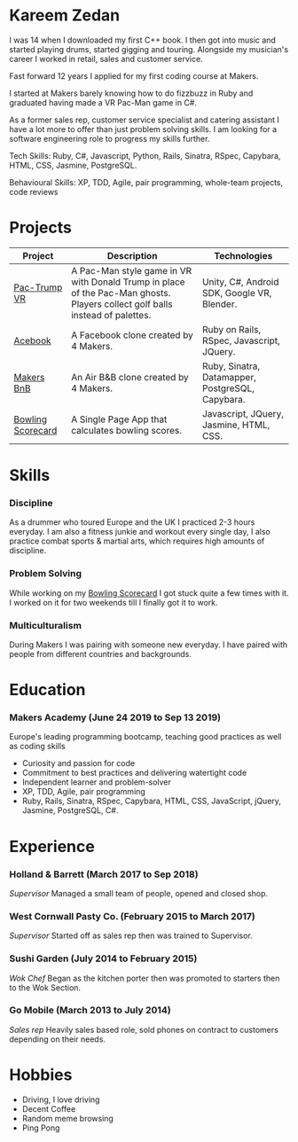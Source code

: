 # Kareem Zedan

I was 14 when I downloaded my first C++ book. I then got into music and started playing drums, started gigging and touring. Alongside my musician's career I worked in retail, sales and customer service.

Fast forward 12 years I applied for my first coding course at Makers.

I started at Makers barely knowing how to do fizzbuzz in Ruby and graduated having made a VR Pac-Man game in C#.

As a former sales rep, customer service specialist and catering assistant I have a lot more to offer than just problem solving
skills. I am looking for a software engineering role to progress my skills further.

Tech Skills: Ruby, C#, Javascript, Python, Rails, Sinatra, RSpec, Capybara, HTML, CSS, Jasmine, PostgreSQL.

Behavioural Skills: XP, TDD, Agile, pair programming, whole-team projects, code reviews

# Projects

| Project                                                          | Description                                                                                                                   | Technologies                                     |
|------------------------------------------------------------------|-------------------------------------------------------------------------------------------------------------------------------|--------------------------------------------------|
| [Pac-Trump VR](https://github.com/Kaymo1990/PacTrumpVR)          | A Pac-Man style game in VR with Donald Trump in place of the Pac-Man ghosts. Players collect golf balls instead of palettes.  | Unity, C#, Android SDK, Google VR, Blender.      |
| [Acebook](https://github.com/riannemcc/acebook-RVs)              | A Facebook clone created by 4 Makers.                                                                                         | Ruby on Rails, RSpec, Javascript, JQuery.        |
| [Makers BnB](https://github.com/KZedan/bliss-makers)             | An Air B&B clone created by 4 Makers.                                                                                         | Ruby, Sinatra, Datamapper, PostgreSQL, Capybara. |
| [Bowling Scorecard](https://github.com/KZedan/bowling-challenge) | A Single Page App that calculates bowling scores.                                                                             | Javascript, JQuery,  Jasmine, HTML, CSS.         |


# Skills

### Discipline

As a drummer who toured Europe and the UK I practiced 2-3 hours everyday. I am also a fitness junkie and workout every single day, I also practice combat sports & martial arts, which requires high amounts of discipline.

### Problem Solving

While working on my [Bowling Scorecard](https://github.com/KZedan/bowling-challenge) I got stuck quite a few times with it. I worked on it for two weekends till I finally got it to work.

### Multiculturalism

During Makers I was pairing with someone new everyday. I have paired with people from different countries and backgrounds. 


# Education

### Makers Academy (June 24 2019 to Sep 13 2019)

Europe's leading programming bootcamp, teaching good practices as well as coding skills

* Curiosity and passion for code
* Commitment to best practices and delivering watertight code
* Independent learner and problem-solver
* XP, TDD, Agile, pair programming
* Ruby, Rails, Sinatra, RSpec, Capybara, HTML, CSS, JavaScript, jQuery, Jasmine, PostgreSQL, C#.


# Experience

### Holland & Barrett (March 2017 to Sep 2018)
<em>Supervisor</em> Managed a small team of people, opened and closed shop. 


### West Cornwall Pasty Co. (February 2015 to March 2017)
<em>Supervisor</em> Started off as sales rep then was trained to Supervisor.


### Sushi Garden (July 2014 to February 2015)
<em>Wok Chef</em> Began as the kitchen porter then was promoted to starters then to the Wok Section.


### Go Mobile (March 2013 to July 2014)
<em>Sales rep</em> Heavily sales based role, sold phones on contract to customers depending on their needs.

# Hobbies

* Driving, I love driving
* Decent Coffee
* Random meme browsing
* Ping Pong

